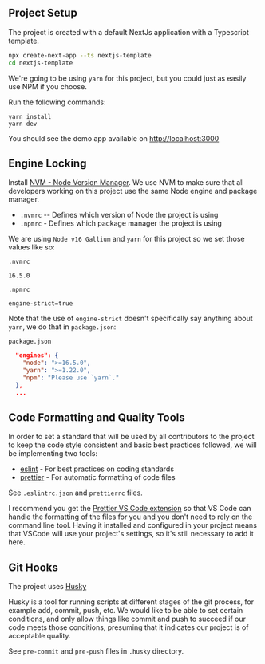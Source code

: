 ## Project Setup

The project is created with a default NextJs application with a Typescript template.

```bash
npx create-next-app --ts nextjs-template
cd nextjs-template
```

We're going to be using `yarn` for this project, but you could just as easily use NPM if you choose.

Run the following commands:

```
yarn install
yarn dev
```

You should see the demo app available on [http://localhost:3000](http://localhost:3000)

## Engine Locking

Install [NVM - Node Version Manager](https://github.com/nvm-sh/nvm).
We use NVM to make sure that all developers working on this project use the same Node engine and package manager.

- `.nvmrc` -- Defines which version of Node the project is using
- `.npmrc` - Defines which package manager the project is using

We are using `Node v16 Gallium` and `yarn` for this project so we set those values like so:

`.nvmrc`

```.nvmrc
16.5.0
```

`.npmrc`

```
engine-strict=true
```

Note that the use of `engine-strict` doesn't specifically say anything about `yarn`, we do that in `package.json`:

`package.json`

```json
  "engines": {
    "node": ">=16.5.0",
    "yarn": ">=1.22.0",
    "npm": "Please use `yarn`."
  },
  ...
```

## Code Formatting and Quality Tools

In order to set a standard that will be used by all contributors to the project to keep the code style consistent and basic best practices followed, we will be implementing two tools:

- [eslint](https://eslint.org/) - For best practices on coding standards
- [prettier](https://prettier.io/) - For automatic formatting of code files

See `.eslintrc.json` and `prettierrc` files.

I recommend you get the [Prettier VS Code extension](https://marketplace.visualstudio.com/items?itemName=esbenp.prettier-vscode) so that VS Code can handle the formatting of the files for you and you don't need to rely on the command line tool. Having it installed and configured in your project means that VSCode will use your project's settings, so it's still necessary to add it here.

## Git Hooks

The project uses [Husky](https://typicode.github.io/husky/#/)

Husky is a tool for running scripts at different stages of the git process, for example add, commit, push, etc.  We would like to be able to set certain conditions, and only allow things like commit and push to succeed if our code meets those conditions, presuming that it indicates our project is of acceptable quality.

See `pre-commit` and `pre-push` files in `.husky` directory.



